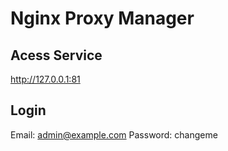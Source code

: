 # Nginx Proxy Manager

## Acess Service
http://127.0.0.1:81

## Login
Email:    admin@example.com
Password: changeme

